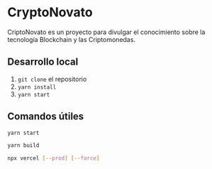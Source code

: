 # CryptoNovato

CriptoNovato es un proyecto para divulgar el conocimiento sobre la tecnología Blockchain y las Criptomonedas.

## Desarrollo local

1. `git clone` el repositorio
2. `yarn install`
3. `yarn start`

## Comandos útiles

```sh
yarn start

yarn build

npx vercel [--prod] [--force]
```
